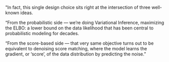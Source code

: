 "In fact, this single design choice sits right at the intersection of three well-known ideas.

“From the probabilistic side — we’re doing Variational Inference, maximizing the ELBO: a lower bound on the data likelihood that has been central to probabilistic modeling for decades.

“From the score-based side — that very same objective turns out to be equivalent to denoising score matching, where the model learns the gradient, or ‘score’, of the data distribution by predicting the noise.”